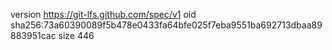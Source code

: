 version https://git-lfs.github.com/spec/v1
oid sha256:73a60390089f5b478e0433fa64bfe025f7eba9551ba692713dbaa89883951cac
size 446
